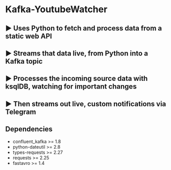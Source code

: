 # Kafka-YoutubeWatcher
## ► Uses Python to fetch and process data from a static web API 
## ► Streams that data live, from Python into a Kafka topic 
## ► Processes the incoming source data with ksqlDB, watching for important changes 
## ► Then streams out live, custom notifications via Telegram

## Dependencies
- confluent_kafka >= 1.8
- python-dateutil >= 2.8
- types-requests >= 2.27
- requests >= 2.25
- fastavro >= 1.4
